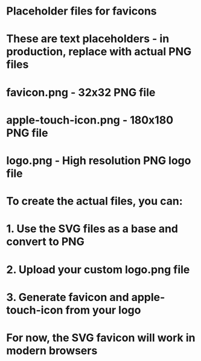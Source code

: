 # Placeholder files for favicons
# These are text placeholders - in production, replace with actual PNG files

# favicon.png - 32x32 PNG file
# apple-touch-icon.png - 180x180 PNG file  
# logo.png - High resolution PNG logo file

# To create the actual files, you can:
# 1. Use the SVG files as a base and convert to PNG
# 2. Upload your custom logo.png file
# 3. Generate favicon and apple-touch-icon from your logo

# For now, the SVG favicon will work in modern browsers